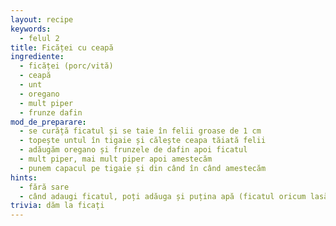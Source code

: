 ```yaml
---
layout: recipe
keywords:
  - felul 2
title: Ficăței cu ceapă
ingrediente:
  - ficăței (porc/vită)
  - ceapă
  - unt
  - oregano
  - mult piper
  - frunze dafin
mod_de_preparare:
  - se curăță ficatul și se taie în felii groase de 1 cm
  - topește untul în tigaie și călește ceapa tăiată felii
  - adăugăm oregano și frunzele de dafin apoi ficatul
  - mult piper, mai mult piper apoi amestecăm
  - punem capacul pe tigaie și din când în când amestecăm
hints:
  - fără sare
  - când adaugi ficatul, poți adăuga și puțina apă (ficatul oricum lasă zeamă)
trivia: dăm la ficați
---
```

